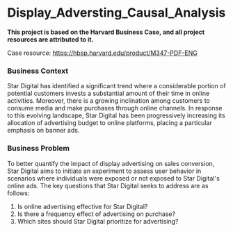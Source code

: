 # Display_Adversting_Causal_Analysis

**This project is based on the Harvard Business Case, and all project resources are attributed to it.**

Case resource: https://hbsp.harvard.edu/product/M347-PDF-ENG

### Business Context
Star Digital has identified a significant trend where a considerable portion of potential customers invests a substantial amount of their time in online activities. Moreover, there is a growing inclination among customers to consume media and make purchases through online channels. In response to this evolving landscape, Star Digital has been progressively increasing its allocation of advertising budget to online platforms, placing a particular emphasis on banner ads.

### Business Problem
To better quantify the impact of display advertising on sales conversion, Star Digital aims to initiate an experiment to assess user behavior in scenarios where individuals were exposed or not exposed to Star Digital's online ads. The key questions that Star Digital seeks to address are as follows:

1. Is online advertising effective for Star Digital?
2. Is there a frequency effect of advertising on purchase?
3. Which sites should Star Digital prioritize for advertising?
